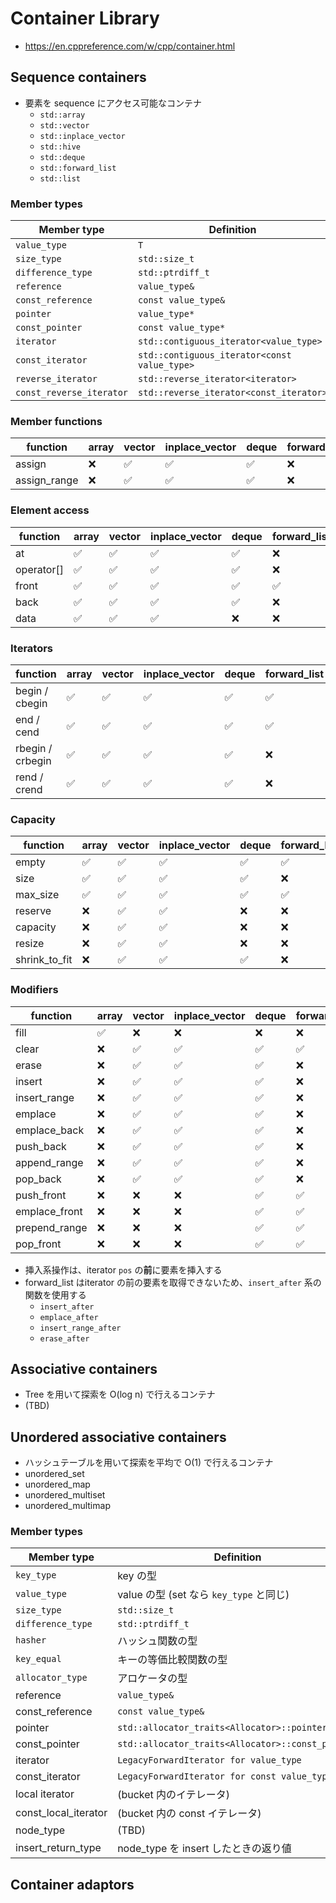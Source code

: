 # Container Library
- <https://en.cppreference.com/w/cpp/container.html>


## Sequence containers
- 要素を sequence にアクセス可能なコンテナ
  - `std::array`
  - `std::vector`
  - `std::inplace_vector`
  - `std::hive`
  - `std::deque`
  - `std::forward_list`
  - `std::list`


### Member types

| Member type              | Definition                                   |
| ------------------------ | -------------------------------------------- |
| `value_type`             | `T`                                          |
| `size_type`              | `std::size_t`                                |
| `difference_type`        | `std::ptrdiff_t`                             |
| `reference`              | `value_type&`                                |
| `const_reference`        | `const value_type&`                          |
| `pointer`                | `value_type*`                                |
| `const_pointer`          | `const value_type*`                          |
| `iterator`               | `std::contiguous_iterator<value_type>`       |
| `const_iterator`         | `std::contiguous_iterator<const value_type>` |
| `reverse_iterator`       | `std::reverse_iterator<iterator>`            |
| `const_reverse_iterator` | `std::reverse_iterator<const_iterator>`      |


### Member functions

| function     | array | vector | inplace_vector | deque | forward_list | list |
| ------------ | ----- | ------ | -------------- | ----- | ------------ | ---- |
| assign       | ❌     | ✅      | ✅              | ✅     | ❌            | ✅    |
| assign_range | ❌     | ✅      | ✅              | ✅     | ❌            | ✅    |


### Element access

| function   | array | vector | inplace_vector | deque | forward_list | list |
| ---------- | ----- | ------ | -------------- | ----- | ------------ | ---- |
| at         | ✅     | ✅      | ✅              | ✅     | ❌            | ❌    |
| operator[] | ✅     | ✅      | ✅              | ✅     | ❌            | ❌    |
| front      | ✅     | ✅      | ✅              | ✅     | ✅            | ✅    |
| back       | ✅     | ✅      | ✅              | ✅     | ❌            | ✅    |
| data       | ✅     | ✅      | ✅              | ❌     | ❌            | ❌    |


### Iterators

| function         | array | vector | inplace_vector | deque | forward_list | list |
| ---------------- | ----- | ------ | -------------- | ----- | ------------ | ---- |
| begin / cbegin   | ✅    | ✅      | ✅              | ✅     | ✅            | ✅    |
| end / cend       | ✅    | ✅      | ✅              | ✅     | ✅            | ✅    |
| rbegin / crbegin | ✅    | ✅      | ✅              | ✅     | ❌            | ✅    |
| rend / crend     | ✅    | ✅      | ✅              | ✅     | ❌            | ✅    |


### Capacity

| function      | array | vector | inplace_vector | deque | forward_list | list |
| ------------- | ----- | ------ | -------------- | ----- | ------------ | ---- |
| empty         | ✅     | ✅      | ✅              | ✅     | ✅            | ✅    |
| size          | ✅     | ✅      | ✅              | ✅     | ❌            | ✅    |
| max_size      | ✅     | ✅      | ✅              | ✅     | ✅            | ✅    |
| reserve       | ❌     | ✅      | ✅              | ❌     | ❌            | ❌    |
| capacity      | ❌     | ✅      | ✅              | ❌     | ❌            | ❌    |
| resize        | ❌     | ✅      | ✅              | ❌     | ❌            | ✅    |
| shrink_to_fit | ❌     | ✅      | ✅              | ✅     | ❌            | ❌    |


### Modifiers

| function         | array | vector | inplace_vector | deque | forward_list | list |
| ---------------- | ----- | ------ | -------------- | ----- | ------------ | ---- |
| fill             | ✅     | ❌      | ❌              | ❌     | ❌            | ❌    |
| clear            | ❌     | ✅      | ✅              | ✅     | ✅            | ✅    |
| erase            | ❌     | ✅      | ✅              | ✅     | ❌            | ✅    |
| insert           | ❌     | ✅      | ✅              | ✅     | ❌            | ✅    |
| insert_range     | ❌     | ✅      | ✅              | ✅     | ❌            | ✅    |
| emplace          | ❌     | ✅      | ✅              | ✅     | ❌            | ✅    |
| emplace_back     | ❌     | ✅      | ✅              | ✅     | ❌            | ❌    |
| push_back        | ❌     | ✅      | ✅              | ✅     | ❌            | ❌    |
| append_range     | ❌     | ✅      | ✅              | ✅     | ❌            | ❌    |
| pop_back         | ❌     | ✅      | ✅              | ✅     | ❌            | ❌    |
| push_front       | ❌     | ❌      | ❌              | ✅     | ✅            | ✅    |
| emplace_front    | ❌     | ❌      | ❌              | ✅     | ✅            | ✅    |
| prepend_range    | ❌     | ❌      | ❌              | ✅     | ✅            | ✅    |
| pop_front        | ❌     | ❌      | ❌              | ✅     | ✅            | ✅    |

- 挿入系操作は、iterator `pos` の**前**に要素を挿入する
- forward_list はiterator の前の要素を取得できないため、`insert_after` 系の関数を使用する
  - `insert_after`
  - `emplace_after`
  - `insert_range_after`
  - `erase_after`


## Associative containers
- Tree を用いて探索を O(log n) で行えるコンテナ
- (TBD)


## Unordered associative containers
- ハッシュテーブルを用いて探索を平均で O(1) で行えるコンテナ
- unordered_set
- unordered_map
- unordered_multiset
- unordered_multimap


<!-- markdownlint-disable-next-line -->
### Member types

| Member type          | Definition                                        |
| -------------------- | ------------------------------------------------- |
| `key_type`           | key の型                                          |
| `value_type`         | value の型 (set なら `key_type` と同じ)           |
| `size_type`          | `std::size_t`                                     |
| `difference_type`    | `std::ptrdiff_t`                                  |
| `hasher`             | ハッシュ関数の型                                  |
| `key_equal`          | キーの等価比較関数の型                            |
| `allocator_type`     | アロケータの型                                    |
| reference            | `value_type&`                                     |
| const_reference      | `const value_type&`                               |
| pointer              | `std::allocator_traits<Allocator>::pointer`       |
| const_pointer        | `std::allocator_traits<Allocator>::const_pointer` |
| iterator             | `LegacyForwardIterator for value_type`            |
| const_iterator       | `LegacyForwardIterator for const value_type`      |
| local iterator       | (bucket 内のイテレータ)                           |
| const_local_iterator | (bucket 内の const イテレータ)                    |
| node_type            | (TBD)                                             |
| insert_return_type   | node_type を insert したときの返り値              |


## Container adaptors
